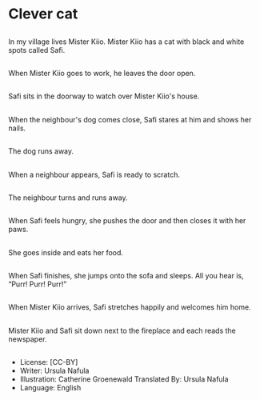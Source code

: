# Clever cat

##
In my village lives
Mister Kiio.
Mister Kiio has a cat
with black and white
spots called Safi.

##
When Mister Kiio goes
to work, he leaves the
door open.

##
Safi sits in the doorway
to watch over Mister
Kiio's house.

##
When the neighbour's
dog comes close, Safi
stares at him and
shows her nails.

##
The dog runs away.

##
When a neighbour
appears, Safi is ready to
scratch.

##
The neighbour turns
and runs away.

##
When Safi feels hungry,
she pushes the door
and then closes it with
her paws.

##
She goes inside and
eats her food.

##
When Safi finishes, she
jumps onto the sofa and
sleeps. All you hear is,
“Purr! Purr! Purr!”

##
When Mister Kiio
arrives, Safi stretches
happily and welcomes
him home.

##
Mister Kiio and Safi sit
down next to the
fireplace and each
reads the newspaper.

##
* License: [CC-BY]
* Writer: Ursula Nafula
* Illustration: Catherine Groenewald
Translated By: Ursula Nafula
* Language: English
